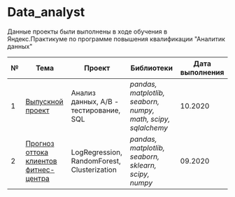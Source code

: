 # Data_analyst
Данные проекты были выполнены в ходе обучения в Яндекс.Практикуме по программе повышения квалификации "Аналитик данных" 


№ | Тема | Проект | Библиотеки | Дата выполнения
--- | --- | --- | --- | ---
1 | [Выпускной проект](https://github.com/rrishkulova/Data_analyst_projects/tree/main/%D0%92%D1%8B%D0%BF%D1%83%D1%81%D0%BA%D0%BD%D0%BE%D0%B9%20%D0%BF%D1%80%D0%BE%D0%B5%D0%BA%D1%82) | Анализ данных, A/B - тестирование, SQL | *pandas, matplotlib, seaborn, numpy, math, scipy, sqlalchemy* | 10.2020   
2 | [Прогноз оттока клиентов фитнес-центра](https://github.com/rrishkulova/Data_analyst_projects/tree/main/%D0%9F%D1%80%D0%BE%D0%B3%D0%BD%D0%BE%D0%B7%20%D0%BE%D1%82%D1%82%D0%BE%D0%BA%D0%B0%20%D0%BA%D0%BB%D0%B8%D0%B5%D0%BD%D1%82%D0%BE%D0%B2) |  LogRegression, RandomForest, Clusterization | *pandas, matplotlib, seaborn, sklearn, scipy, numpy* | 09.2020
